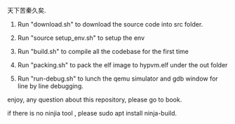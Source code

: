 天下苦秦久矣.

1. Run "download.sh" to download the source code into src folder.

2. Run "source setup_env.sh" to setup the env

3. Run "build.sh" to compile all the codebase for the first time

4. Run "packing.sh" to pack the elf image to hypvm.elf under the out folder

5. Run "run-debug.sh" to lunch the qemu simulator and gdb window for line by line debugging.

enjoy, any question about this repository, please go to book.


if there is no ninjia tool , please sudo apt install ninja-build.
